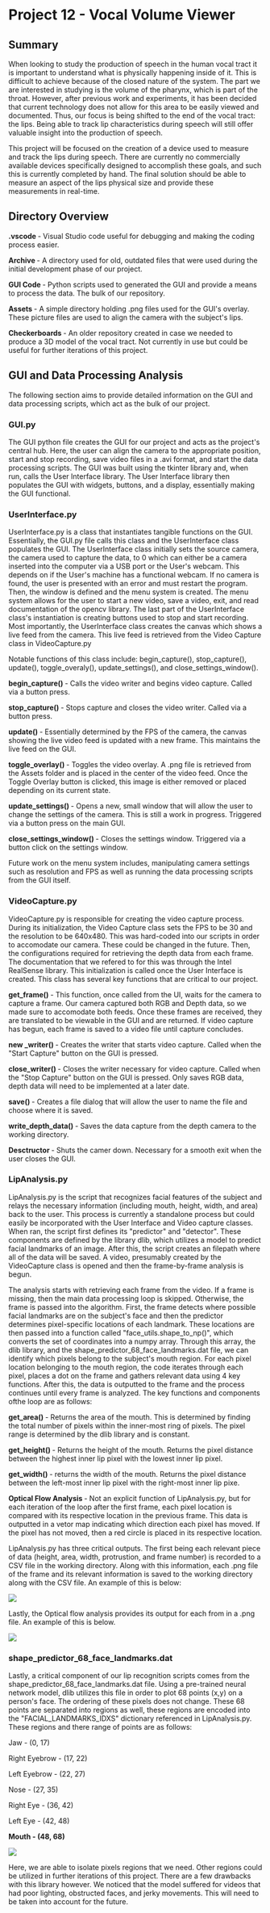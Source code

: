 # Project 12 - Vocal Volume Viewer

## Summary

When looking to study the production of speech in the human vocal tract it is important to understand what is physically happening inside of it. This is difficult to achieve because of the closed nature of the system. The part we are interested in studying is the volume of the pharynx, which is part of the throat. However, after previous work and experiments, it has been decided that current technology does not allow for this area to be easily viewed and documented.  Thus, our focus is being shifted to the end of the vocal tract: the lips. Being able to track lip characteristics during speech will still offer valuable insight into the production of speech.



This project will be focused on the creation of a device used to measure and track the lips during speech. There are currently no commercially available devices specifically designed to accomplish these goals, and such this is currently completed by hand. The final solution should be able to measure an aspect of the lips physical size and provide these measurements in real-time.


## Directory Overview

<b> .vscode </b> - Visual Studio code useful for debugging and making the coding process easier.

<b> Archive </b> - A directory used for old, outdated files that were used during the initial development phase of our project.

<b> GUI Code </b> - Python scripts used to generated the GUI and provide a means to process the data. The bulk of our repository.

<b> Assets </b> - A simple directory holding .png files used for the GUI's overlay. These picture files are used to align the camera with the subject's lips.

<b> Checkerboards </b> - An older repository created in case we needed to produce a 3D model of the vocal tract. Not currently in use but could be useful for further iterations of this project.


## GUI and Data Processing Analysis

The following section aims to provide detailed information on the GUI and data processing scripts, which act as the bulk of our project.

### GUI.py

The GUI python file creates the GUI for our project and acts as the project's central hub. Here, the user can align the camera to the appropriate position, start and stop recording, save video files in a .avi format, and start the data processing scripts.
The GUI was built using the tkinter library and, when run, calls the User Interface library. The User Interface library then populates the GUI with 
widgets, buttons, and a display, essentially making the GUI functional.

### UserInterface.py

UserInterface.py is a class that instantiates tangible functions on the GUI. Essentially, the GUI.py file calls this class and the UserInterface class populates the GUI.
The UserInterface class initially sets the source camera, the camera used to capture the data, to 0 which can either be a camera inserted into the computer via a USB port or the User's webcam. This depends on if the User's machine has a functional webcam.
If no camera is found, the user is presented with an error and must restart the program. Then, the window is defined and the menu system is created. The menu system allows for the user to start a new video, save a video, exit, and read documentation of the opencv library.
The last part of the UserInterface class's instantiation is creating buttons used to stop and start recording.
Most importantly, the UserInterface class creates the canvas which shows a live feed from the camera. This live feed is retrieved from the Video Capture class in VideoCapture.py

Notable functions of this class include: begin_capture(), stop_capture(), update(), toggle_overaly(), update_settings(), and close_settings_window().

<b> begin_capture() </b> - Calls the video writer and begins video capture. Called via a button press.

<b> stop_capture() </b> - Stops capture and closes the video writer. Called via a button press.

<b> update() </b> - Essentially determined by the FPS of the camera, the canvas showing the live video feed is updated with a new frame. This maintains the live feed on the GUI.

<b> toggle_overlay() </b> - Toggles the video overlay. A .png file is retrieved from the Assets folder and is placed in the center of the video feed. Once the Toggle Overlay button is clicked, this image is either removed or placed depending on its current state.

<b> update_settings() </b> - Opens a new, small window that will allow the user to change the settings of the camera. This is still a work in progress. Triggered via a button press on the main GUI.

<b> close_settings_window() </b> - Closes the settings window. Triggered via a button click on the settings window.

Future work on the menu system includes, manipulating camera settings such as resolution and FPS as well as running the data processing scripts from the GUI itself.

### VideoCapture.py

VideoCapture.py is responsible for creating the video capture process. During its initialization, the Video Capture class sets the FPS to be 30 and the resolution to be 640x480. This was hard-coded into our scripts in order to accomodate our camera. These could be changed in the future. Then, the configurations required for retrieving the depth data from each frame. The documentation that we refered to for this was through the Intel RealSense library. This initialization is called once the User Interface is created. This class has several key functions that are critical to our project.

<b> get_frame() </b> - This function, once called from the UI, waits for the camera to capture a frame. Our camera captured both RGB and Depth data, so we made sure to accomodate both feeds. Once these frames are received, they are translated to be viewable in the GUI and are returned. If video capture has begun, each frame is saved to a video file until capture concludes.

<b> new _writer() </b> - Creates the writer that starts video capture. Called when the "Start Capture" button on the GUI is pressed.

<b> close_writer() </b> - Closes the writer necessary for video capture. Called when the "Stop Capture" button on the GUI is pressed. Only saves RGB data, depth data will need to be implemented at a later date. 

<b> save() </b> - Creates a file dialog that will allow the user to name the file and choose where it is saved. 

<b> write_depth_data() </b> - Saves the data capture from the depth camera to the working directory. 

<b> Desctructor </b> - Shuts the camer down. Necessary for a smooth exit when the user closes the GUI.

### LipAnalysis.py 

LipAnalysis.py is the script that recognizes facial features of the subject and relays the necessary information (including mouth, height, width, and area) back to the user. This process is currently a standalone process but could easily be incorporated with the User Interface and Video capture classes. When ran, the script first defines its "predictor" and "detector". These components are defined by the library dlib, which utilizes a model to predict facial landmarks of an image. After this, the script creates an filepath where all of the data will be saved. A video, presumably created by the VideoCapture class is opened and then the frame-by-frame analysis is begun. 

The analysis starts with retrieving each frame from the video. If a frame is missing, then the main data processing loop is skipped. Otherwise, the frame is passed into the algorithm. First, the frame detects where possible facial landmarks are on the subject's face and then the predictor determines pixel-specific locations of each landmark. These locations are then passed into a function called "face_utils.shape_to_np()", which converts the set of coordinates into a numpy array. Through this array, the dlib library, and the shape_predictor_68_face_landmarks.dat file, we can identify which pixels belong to the subject's mouth region. For each pixel location belonging to the mouth region, the code iterates through each pixel, places a dot on the frame and gathers relevant data using 4 key functions. After this, the data is outputted to the frame and the process continues until every frame is analyzed. The key functions and components ofthe loop are as follows:

<b> get_area() </b> - Returns the area of the mouth. This is determined by finding the total number of pixels within the inner-most ring of pixels. The pixel range is determined by the dlib library and is constant. 

<b> get_height() </b> - Returns the height of the mouth. Returns the pixel distance between the highest inner lip pixel with the lowest inner lip pixel.

<b> get_width() </b> - returns the width of the mouth. Returns the pixel distance between the left-most inner lip pixel with the right-most inner lip pixe.

<b> Optical Flow Analysis </b> - Not an explicit function of LipAnalysis.py, but for each iteration of the loop after the first frame, each pixel location is compared with its respective location in the previous frame. This data is outputted in a vetor map indicating which direction each pixel has moved. If the pixel has not moved, then a red circle is placed in its respective location. 

LipAnalysis.py has three critical outputs. The first being each relevant piece of data (height, area, width, protrustion, and frame number) is recorded to a CSV file in the working directory. Along with this information, each .png file of the frame and its relevant information is saved to the working directory along with the CSV file. An example of this is below:

![](assets/frame_29.png)

Lastly, the Optical flow analysis provides its output for each from in a .png file. An example of this is below.

![](assets/samplevector.png)


### shape_predictor_68_face_landmarks.dat

Lastly, a critical component of our lip recognition scripts comes from the shape_predictor_68_face_landmarks.dat file. Using a pre-trained neural network model, dlib utilizes this file in order to plot 68 points (x,y) on a person's face. The ordering of these pixels does not change. These 68 points are separated into regions as well, these regions are encoded into the "FACIAL_LANDMARKS_IDXS" dictionary referenced in LipAnalysis.py. These regions and there range of points are as follows:

Jaw - (0, 17)

Right Eyebrow - (17, 22)

Left Eyebrow - (22, 27)

Nose - (27, 35)

Right Eye - (36, 42)

Left Eye - (42, 48)

<b> Mouth - (48, 68) </b>

![](assets/shape_predictor_diagram.jpeg)

Here, we are able to isolate pixels regions that we need. Other regions could be utilized in further iterations of this project. There are a few drawbacks with this library however. We noticed that the model suffered for videos that had poor lighting, obstructed faces, and jerky movements. This will need to be taken into account for the future. 
